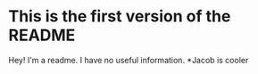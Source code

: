This is the first version of the README
=======================================

Hey! I'm a readme. I have no useful information.
*Jacob is cooler
